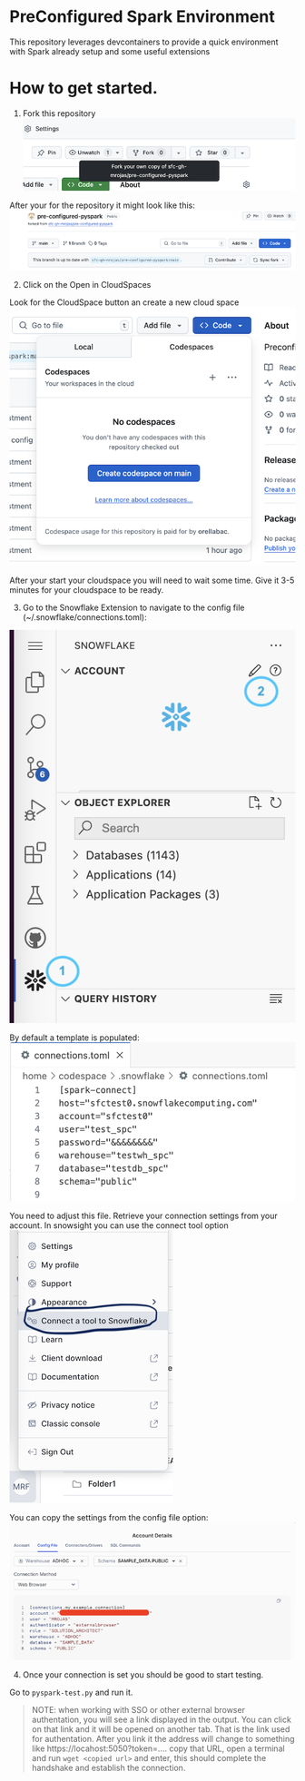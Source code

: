 # PreConfigured Spark Environment

This repository leverages devcontainers to provide a quick environment with Spark already setup and some useful extensions

# How to get started.

1. Fork this repository
![Fork Repo](./docs/fork_repo.png)

After your for the repository it might look like this:
![Forked Repo](./docs/forked_repo.png)

2. Click on the Open in CloudSpaces

Look for the CloudSpace button an create a new cloud space
![Cloudspace](./docs/code_space_button.png)

After your start your cloudspace you will need to wait some time. 
Give it 3-5 minutes for your cloudspace to be ready.

3. Go to the Snowflake Extension to navigate to the config file (~/.snowflake/connections.toml):

![SnowExtension](./docs/extension.png)

By default a template is populated:
![configuration](./docs/default_toml.png)

You need to adjust this file. Retrieve your connection settings from your account. In snowsight you can use the connect tool option
![connect tool](./docs/connect_tool.png)

You can copy the settings from the config file option:
![config_file](./docs/connect_tool_config.png)

4. Once your connection is set you should be good to start testing.

Go to `pyspark-test.py` and run it.

> NOTE: when working with SSO or other external browser authentation, you will see a link displayed in the output. You can click on that link and it will be opened on another tab. That is the link used for authentation. After you link it the address will change to something like https://locahost:5050?token=.... copy that URL, open a terminal and run `wget <copied url>` and enter, this should complete the handshake and establish the connection.

